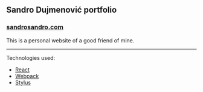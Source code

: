 ## Sandro Dujmenović portfolio

### [sandrosandro.com](http://sandrosandro.com)

This is a personal website of a good friend of mine.

***

Technologies used:

* [React](https://facebook.github.io/react/)
* [Webpack](https://webpack.github.io/)
* [Stylus](http://stylus-lang.com/)
